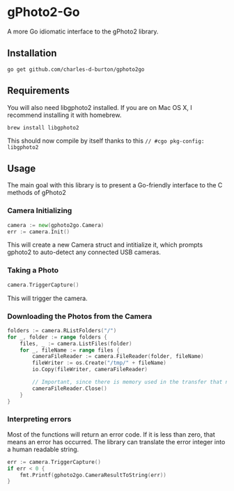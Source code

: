 # gPhoto2-Go

A more Go idiomatic interface to the gPhoto2 library.

## Installation

```
go get github.com/charles-d-burton/gphoto2go
```

## Requirements

You will also need libgphoto2 installed. If you are on Mac OS X, I recommend installing it with homebrew.
```
brew install libgphoto2
```

This should now compile by itself thanks to this `// #cgo pkg-config: libgphoto2`

## Usage

The main goal with this library is to present a Go-friendly interface to the C methods of gPhoto2

### Camera Initializing

```go
camera := new(gphoto2go.Camera)
err := camera.Init()
```

This will create a new Camera struct and intitialize it, which prompts gphoto2 to auto-detect any connected USB cameras.

### Taking a Photo

```go
camera.TriggerCapture()
```
This will trigger the camera.

### Downloading the Photos from the Camera

```go
folders := camera.RListFolders("/")
for _, folder := range folders {
    files, _ := camera.ListFiles(folder)
    for _, fileName := range files {
        cameraFileReader := camera.FileReader(folder, fileName)
        fileWriter := os.Create("/tmp/" + fileName)
        io.Copy(fileWriter, cameraFileReader)

        // Important, since there is memory used in the transfer that needs to be freed up
        cameraFileReader.Close()
    }
}
```
### Interpreting errors

Most of the functions will return an error code. If it is less than zero, that means an error has occurred. The library can translate the error integer
into a human readable string.

```go
err := camera.TriggerCapture()
if err < 0 {
    fmt.Printf(gphoto2go.CameraResultToString(err))
}
```
